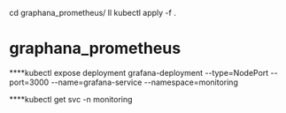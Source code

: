 cd graphana_prometheus/
ll
kubectl apply -f .
# graphana_prometheus
****kubectl expose deployment grafana-deployment --type=NodePort --port=3000 --name=grafana-service --namespace=monitoring

****kubectl get svc -n monitoring
